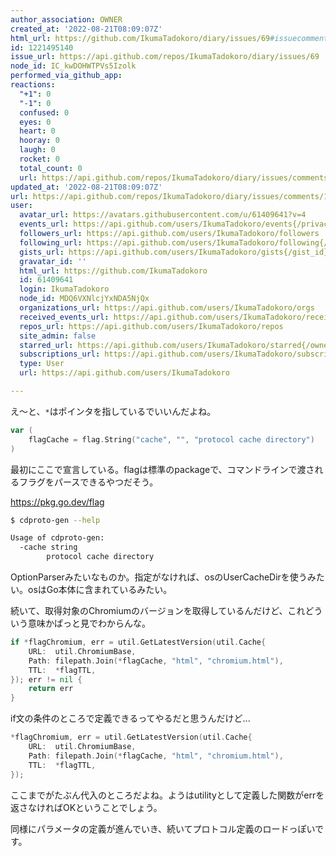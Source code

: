 ```yaml
---
author_association: OWNER
created_at: '2022-08-21T08:09:07Z'
html_url: https://github.com/IkumaTadokoro/diary/issues/69#issuecomment-1221495140
id: 1221495140
issue_url: https://api.github.com/repos/IkumaTadokoro/diary/issues/69
node_id: IC_kwDOHWTPVs5Izolk
performed_via_github_app: 
reactions:
  "+1": 0
  "-1": 0
  confused: 0
  eyes: 0
  heart: 0
  hooray: 0
  laugh: 0
  rocket: 0
  total_count: 0
  url: https://api.github.com/repos/IkumaTadokoro/diary/issues/comments/1221495140/reactions
updated_at: '2022-08-21T08:09:07Z'
url: https://api.github.com/repos/IkumaTadokoro/diary/issues/comments/1221495140
user:
  avatar_url: https://avatars.githubusercontent.com/u/61409641?v=4
  events_url: https://api.github.com/users/IkumaTadokoro/events{/privacy}
  followers_url: https://api.github.com/users/IkumaTadokoro/followers
  following_url: https://api.github.com/users/IkumaTadokoro/following{/other_user}
  gists_url: https://api.github.com/users/IkumaTadokoro/gists{/gist_id}
  gravatar_id: ''
  html_url: https://github.com/IkumaTadokoro
  id: 61409641
  login: IkumaTadokoro
  node_id: MDQ6VXNlcjYxNDA5NjQx
  organizations_url: https://api.github.com/users/IkumaTadokoro/orgs
  received_events_url: https://api.github.com/users/IkumaTadokoro/received_events
  repos_url: https://api.github.com/users/IkumaTadokoro/repos
  site_admin: false
  starred_url: https://api.github.com/users/IkumaTadokoro/starred{/owner}{/repo}
  subscriptions_url: https://api.github.com/users/IkumaTadokoro/subscriptions
  type: User
  url: https://api.github.com/users/IkumaTadokoro

---
```

え〜と、`*`はポインタを指しているでいいんだよね。

```go
var (
    flagCache = flag.String("cache", "", "protocol cache directory")
)
```

最初にここで宣言している。flagは標準のpackageで、コマンドラインで渡されるフラグをパースできるやつだそう。

https://pkg.go.dev/flag

```bash
$ cdproto-gen --help

Usage of cdproto-gen:
  -cache string
        protocol cache directory
```

OptionParserみたいなものか。指定がなければ、osのUserCacheDirを使うみたい。osはGo本体に含まれているみたい。

続いて、取得対象のChromiumのバージョンを取得しているんだけど、これどういう意味かぱっと見でわからんな。

```go
if *flagChromium, err = util.GetLatestVersion(util.Cache{
    URL:  util.ChromiumBase,
    Path: filepath.Join(*flagCache, "html", "chromium.html"),
    TTL:  *flagTTL,
}); err != nil {
    return err
}
```

if文の条件のところで定義できるってやるだと思うんだけど...

```go
*flagChromium, err = util.GetLatestVersion(util.Cache{
    URL:  util.ChromiumBase,
    Path: filepath.Join(*flagCache, "html", "chromium.html"),
    TTL:  *flagTTL,
});
```

ここまでがたぶん代入のところだよね。ようはutilityとして定義した関数がerrを返さなければOKということでしょう。

同様にパラメータの定義が進んでいき、続いてプロトコル定義のロードっぽいです。
